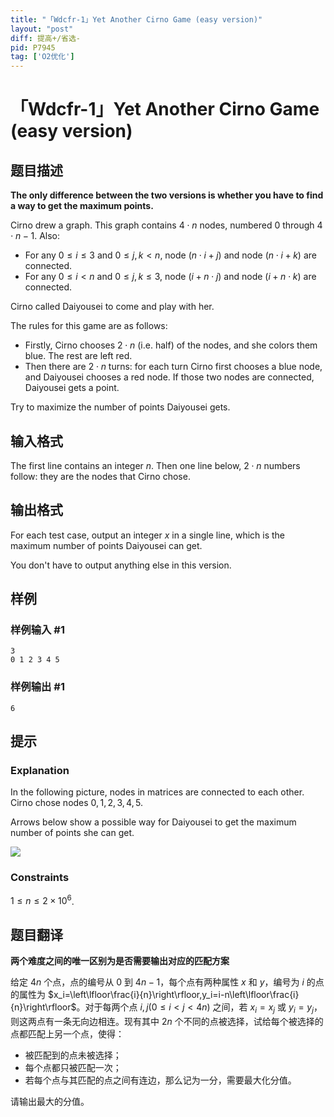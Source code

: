 ```yaml
---
title: "「Wdcfr-1」Yet Another Cirno Game (easy version)"
layout: "post"
diff: 提高+/省选-
pid: P7945
tag: ['O2优化']
---
```

# 「Wdcfr-1」Yet Another Cirno Game (easy version)
## 题目描述

**The only difference between the two versions is whether you have to find a way to get the maximum points.**

Cirno drew a graph. This graph contains $4\cdot n$ nodes, numbered $0$ through $4\cdot n - 1$. Also:

- For any $0\le i\le 3$ and $0 \le j, k \lt n$, node $(n\cdot i + j)$ and node $(n\cdot i + k)$ are connected.
- For any $0 \le i < n$ and $0 \le j, k \le 3$, node $(i + n\cdot j)$ and node $(i + n\cdot k)$ are connected.

Cirno called Daiyousei to come and play with her.

The rules for this game are as follows:

- Firstly, Cirno chooses $2\cdot n$ (i.e. half) of the nodes, and she colors them blue. The rest are left red.
- Then there are $2\cdot n$ turns: for each turn Cirno first chooses a blue node, and Daiyousei chooses a red node. If those two nodes are connected, Daiyousei gets a point.

Try to maximize the number of points Daiyousei gets.
## 输入格式

The first line contains an integer $n$. Then one line below, $2\cdot n$ numbers follow: they are the nodes that Cirno chose.
## 输出格式

For each test case, output an integer $x$ in a single line, which is the maximum number of points Daiyousei can get.

You don't have to output anything else in this version.
## 样例

### 样例输入 #1
```
3
0 1 2 3 4 5
```
### 样例输出 #1
```
6
```
## 提示

### Explanation

In the following picture, nodes in matrices are connected to each other. Cirno chose nodes $0,1,2,3,4,5$.

Arrows below show a possible way for Daiyousei to get the maximum number of points she can get.

![](https://cdn.luogu.com.cn/upload/image_hosting/7v3w2cz9.png)

### Constraints

$1\le n\le 2\times 10^6$.
## 题目翻译

**两个难度之间的唯一区别为是否需要输出对应的匹配方案**

给定 $4n$ 个点，点的编号从 $0$ 到 $4n-1$，每个点有两种属性 $x$ 和 $y$，编号为 $i$ 的点的属性为 $x_i=\left\lfloor\frac{i}{n}\right\rfloor,y_i=i-n\left\lfloor\frac{i}{n}\right\rfloor$。对于每两个点 $i,j(0\le i <j < 4n)$ 之间，若 $x_i= x_j$ 或 $y_i= y_j$，则这两点有一条无向边相连。现有其中 $2n$ 个不同的点被选择，试给每个被选择的点都匹配上另一个点，使得：

- 被匹配到的点未被选择；
- 每个点都只被匹配一次；
- 若每个点与其匹配的点之间有连边，那么记为一分，需要最大化分值。

请输出最大的分值。
